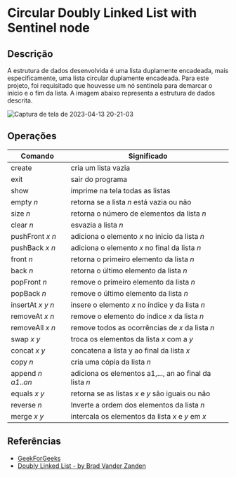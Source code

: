 # Circular Doubly Linked List with Sentinel node

## Descrição
A estrutura de dados desenvolvida é uma lista duplamente encadeada, mais
especificamente, uma lista circular duplamente encadeada. Para este projeto, foi
requisitado que houvesse um nó sentinela para demarcar o início e o fim da lista. A
imagem abaixo representa a estrutura de dados descrita.

![Captura de tela de 2023-04-13 20-21-03](https://user-images.githubusercontent.com/107145885/231903387-7b5caca1-9df3-446b-bebe-a1fb875ac322.png)

## Operações 
Comando   | Significado
--------- | ------
create          | cria um lista vazia
exit            | sair do programa
show            | imprime na tela todas as listas
empty _n_       | retorna se a lista _n_ está vazia ou não
size _n_        | retorna o número de elementos da lista _n_
clear _n_       | esvazia a lista _n_
pushFront _x_ _n_ | adiciona o elemento _x_ no inicio da lista _n_
pushBack _x_ _n_  | adiciona o elemento _x_ no final da lista _n_
front _n_       | retorna o primeiro elemento da lista _n_
back _n_        | retorna o último elemento da lista _n_
popFront _n_    | remove o primeiro elemento da lista _n_
popBack _n_     | remove o último elemento da lista _n_
insertAt _x_ _y_ _n_| insere o elemento _x_ no índice y da lista _n_
removeAt _x_ _n_  | remove o elemento do índice _x_ da lista _n_
removeAll _x_ _n_ | remove todos as ocorrências de _x_ da lista _n_
swap _x_ _y_        | troca os elementos da lista _x_ com a _y_
concat _x_ _y_      | concatena a lista y ao final da lista _x_
copy _n_          | cria uma cópia da lista _n_
append _n_ _a1_.._an_ | adiciona os elementos a1,..., an ao final da lista _n_
equals _x_ _y_      | retorna se as listas _x_ e _y_ são iguais ou não
reverse _n_       | Inverte a ordem dos elementos da lista _n_
merge _x_ _y_       | intercala os elementos da lista _x_ e _y_ em _x_


## Referências 
* [GeekForGeeks](https://www.geeksforgeeks.org/insertion-in-doubly-circular-linked-list/)
* [Doubly Linked List - by Brad Vander Zanden](http://web.eecs.utk.edu/~bvanderz/teaching/cs140Fa10/notes/Dllists/)
